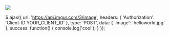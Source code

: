 ![](http://zhaopengblog.u.qiniudn.com/2017/12/18/ae84828dbe1376c6b116c46727911f7d.png)

$.ajax({ 
    url: 'https://api.imgur.com/3/image',
    headers: {
        'Authorization': 'Client-ID YOUR_CLIENT_ID'
    },
    type: 'POST',
    data: {
        'image': 'helloworld.jpg'
    },
    success: function() { console.log('cool'); }
});